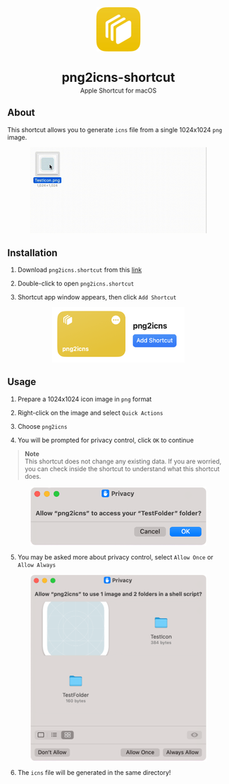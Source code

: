 <div align="center">
  <img src="imgs/icon.png" width="100px">
  <h1>png2icns-shortcut</h1>
  <p style="margin-top: -15px;">Apple Shortcut for macOS</p>
</div>

## About
This shortcut allows you to generate `icns` file from a single 1024x1024 `png` image.  
<div align="center">
  <img src="imgs/screenrecord1.gif" width="400px">
</div>

## Installation
1. Download `png2icns.shortcut` from this [link](png2icns.shortcut)

2. Double-click to open `png2icns.shortcut`

3. Shortcut app window appears, then click `Add Shortcut`  
<div align="center">
  <img src="imgs/screenshot1.png" width="300px">
</div>

## Usage
1. Prepare a 1024x1024 icon image in `png` format

2. Right-click on the image and select `Quick Actions`

3. Choose `png2icns`

4. You will be prompted for privacy control, click `OK` to continue  
> **Note**  
This shortcut does not change any existing data. If you are worried, you can check inside the shortcut to understand what this shortcut does.

<div align="center">
  <img src="imgs/screenshot2.png" width="400px">
</div>

5. You may be asked more about privacy control, select `Allow Once` or `Allow Always`  
<div align="center">
  <img src="imgs/screenshot3.png" width="400px">
</div>

6. The `icns` file will be generated in the same directory!